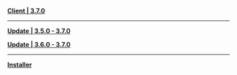 **[Client | 3.7.0](https://d3ln624mszu7ty.cloudfront.net/client_app/download/pc_zip/20230513200104_2odHBzbUAP5IOIvE/GenshinImpact_3.7.0.zip)**

---

**[Update | 3.5.0 - 3.7.0](https://d3ln624mszu7ty.cloudfront.net/client_app/update/hk4e_global/10/game_3.5.0_3.7.0_hdiff_fy67SAIbUXdo1kMp.zip)**

**[Update | 3.6.0 - 3.7.0](https://d3ln624mszu7ty.cloudfront.net/client_app/update/hk4e_global/10/game_3.6.0_3.7.0_hdiff_SIQuq5CfVPEXnBNy.zip)**

---

**[Installer](https://download-porter.hoyoverse.com/download-porter/2023/05/18/GenshinImpact_install_20230508113739.exe)**
